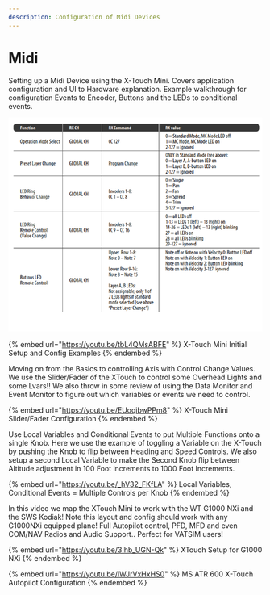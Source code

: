 ```yaml
---
description: Configuration of Midi Devices
---
```


# Midi

Setting up a Midi Device using the X-Touch Mini.  Covers application configuration and UI to Hardware explanation.  Example walkthrough for configuration Events to Encoder, Buttons and the LEDs to conditional events.

![](<../../.gitbook/assets/image (2).png>)

{% embed url="https://youtu.be/tbL4QMsABFE" %}
X-Touch Mini Initial Setup and Config Examples
{% endembed %}

Moving on from the Basics to controlling Axis with Control Change Values.  We use the Slider/Fader of the XTouch to control some Overhead Lights and some Lvars!!  We also throw in some review of using the Data Monitor and Event Monitor to figure out which variables or events we need to control.

{% embed url="https://youtu.be/EUoqibwPPm8" %}
X-Touch Mini Slider/Fader Configuration
{% endembed %}

Use Local Variables and Conditional Events to put Multiple Functions onto a single Knob.  Here we use the example of toggling a Variable on the X-Touch by pushing the Knob to flip between Heading and Speed Controls.  We also setup a second Local Variable to make the Second Knob flip between Altitude adjustment in 100 Foot increments to 1000 Foot Increments.

{% embed url="https://youtu.be/_hV32_FKfLA" %}
Local Variables, Conditional Events = Multiple Controls per Knob
{% endembed %}

In this video we map the XTouch Mini to work with the WT G1000 NXi and the SWS Kodiak!  Note this layout and config should work with any G1000NXi equipped plane!  Full Autopilot control, PFD, MFD and even COM/NAV Radios and Audio Support..  Perfect for VATSIM users!

{% embed url="https://youtu.be/3Ihb_UGN-Qk" %}
XTouch Setup for G1000 NXi
{% endembed %}

{% embed url="https://youtu.be/lWJrVxHxHS0" %}
MS ATR 600 X-Touch Autopilot Configuration
{% endembed %}

